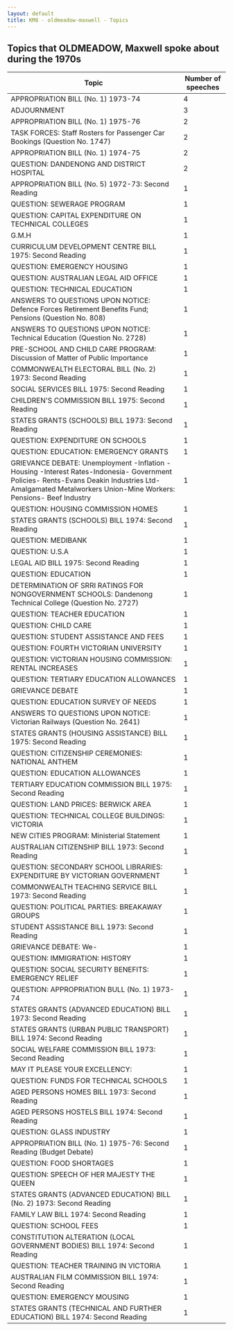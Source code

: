 ```yaml
---
layout: default
title: KM8 - oldmeadow-maxwell - Topics
---
```

## Topics that OLDMEADOW, Maxwell spoke about during the 1970s

| Topic | Number of speeches |
|--------------|----------------|
|APPROPRIATION BILL (No. 1) 1973-74|4|
|ADJOURNMENT|3|
|APPROPRIATION BILL (No. 1) 1975-76|2|
|TASK FORCES: Staff Rosters for Passenger Car Bookings (Question No. 1747)|2|
|APPROPRIATION BILL (No. 1) 1974-75|2|
|QUESTION: DANDENONG AND DISTRICT HOSPITAL|2|
|APPROPRIATION BILL (No. 5) 1972-73: Second Reading|1|
|QUESTION: SEWERAGE PROGRAM|1|
|QUESTION: CAPITAL EXPENDITURE ON TECHNICAL COLLEGES|1|
|G.M.H|1|
|CURRICULUM DEVELOPMENT CENTRE BILL 1975: Second Reading|1|
|QUESTION: EMERGENCY HOUSING|1|
|QUESTION: AUSTRALIAN LEGAL AID OFFICE|1|
|QUESTION: TECHNICAL EDUCATION|1|
|ANSWERS TO QUESTIONS UPON NOTICE: Defence Forces Retirement Benefits Fund; Pensions (Question No. 808)|1|
|ANSWERS TO QUESTIONS UPON NOTICE: Technical Education (Question No. 2728)|1|
|PRE-SCHOOL AND CHILD CARE PROGRAM: Discussion of Matter of Public Importance|1|
|COMMONWEALTH ELECTORAL BILL (No. 2) 1973: Second Reading|1|
|SOCIAL SERVICES BILL 1975: Second Reading|1|
|CHILDREN'S COMMISSION BILL 1975: Second Reading|1|
|STATES GRANTS (SCHOOLS) BILL 1973: Second Reading|1|
|QUESTION: EXPENDITURE ON SCHOOLS|1|
|QUESTION: EDUCATION: EMERGENCY GRANTS|1|
|GRIEVANCE DEBATE: Unemployment -Inflation -Housing -Interest Rates-Indonesia- Government Policies- Rents-Evans Deakin Industries Ltd-Amalgamated Metalworkers Union-Mine Workers: Pensions- Beef Industry|1|
|QUESTION: HOUSING COMMISSION HOMES|1|
|STATES GRANTS (SCHOOLS) BILL 1974: Second Reading|1|
|QUESTION: MEDIBANK|1|
|QUESTION: U.S.A|1|
|LEGAL AID BILL 1975: Second Reading|1|
|QUESTION: EDUCATION|1|
|DETERMINATION OF SRRI RATINGS FOR NONGOVERNMENT SCHOOLS: Dandenong Technical College (Question No. 2727)|1|
|QUESTION: TEACHER EDUCATION|1|
|QUESTION: CHILD CARE|1|
|QUESTION: STUDENT ASSISTANCE AND FEES|1|
|QUESTION: FOURTH VICTORIAN UNIVERSITY|1|
|QUESTION: VICTORIAN HOUSING COMMISSION: RENTAL INCREASES|1|
|QUESTION: TERTIARY EDUCATION ALLOWANCES|1|
|GRIEVANCE DEBATE|1|
|QUESTION: EDUCATION SURVEY OF NEEDS|1|
|ANSWERS TO QUESTIONS UPON NOTICE: Victorian Railways (Question No. 2641)|1|
|STATES GRANTS (HOUSING ASSISTANCE) BILL 1975: Second Reading|1|
|QUESTION: CITIZENSHIP CEREMONIES: NATIONAL ANTHEM|1|
|QUESTION: EDUCATION ALLOWANCES|1|
|TERTIARY EDUCATION COMMISSION BILL 1975: Second Reading|1|
|QUESTION: LAND PRICES: BERWICK AREA|1|
|QUESTION: TECHNICAL COLLEGE BUILDINGS: VICTORIA|1|
|NEW CITIES PROGRAM: Ministerial Statement|1|
|AUSTRALIAN CITIZENSHIP BILL 1973: Second Reading|1|
|QUESTION: SECONDARY SCHOOL LIBRARIES: EXPENDITURE BY VICTORIAN GOVERNMENT|1|
|COMMONWEALTH TEACHING SERVICE BILL 1973: Second Reading|1|
|QUESTION: POLITICAL PARTIES: BREAKAWAY GROUPS|1|
|STUDENT ASSISTANCE BILL 1973: Second Reading|1|
|GRIEVANCE DEBATE: We-|1|
|QUESTION: IMMIGRATION: HISTORY|1|
|QUESTION: SOCIAL SECURITY BENEFITS: EMERGENCY RELIEF|1|
|QUESTION: APPROPRIATION BULL (No. 1) 1973-74|1|
|STATES GRANTS (ADVANCED EDUCATION) BILL 1973: Second Reading|1|
|STATES GRANTS (URBAN PUBLIC TRANSPORT) BILL 1974: Second Reading|1|
|SOCIAL WELFARE COMMISSION BILL 1973: Second Reading|1|
|MAY IT PLEASE YOUR EXCELLENCY:|1|
|QUESTION: FUNDS FOR TECHNICAL SCHOOLS|1|
|AGED PERSONS HOMES BILL 1973: Second Reading|1|
|AGED PERSONS HOSTELS BILL 1974: Second Reading|1|
|QUESTION: GLASS INDUSTRY|1|
|APPROPRIATION BILL (No. 1) 1975-76: Second Reading (Budget Debate)|1|
|QUESTION: FOOD SHORTAGES|1|
|QUESTION: SPEECH OF HER MAJESTY THE QUEEN|1|
|STATES GRANTS (ADVANCED EDUCATION) BILL (No. 2) 1973: Second Reading|1|
|FAMILY LAW BILL 1974: Second Reading|1|
|QUESTION: SCHOOL FEES|1|
|CONSTITUTION ALTERATION (LOCAL GOVERNMENT BODIES) BILL 1974: Second Reading|1|
|QUESTION: TEACHER TRAINING IN VICTORIA|1|
|AUSTRALIAN FILM COMMISSION BILL 1974: Second Reading|1|
|QUESTION: EMERGENCY MOUSING|1|
|STATES GRANTS (TECHNICAL AND FURTHER EDUCATION) BILL 1974: Second Reading|1|
